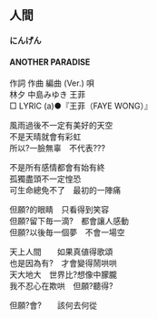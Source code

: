## 人間
#### にんげん
#### ANOTHER PARADISE


作詞  作曲  編曲 (Ver.)   唄   
林夕  中島みゆき       王菲   
□ LYRIC (a)●『王菲（FAYE WONG）』   
   
   
風雨過後不一定有美好的天空   
不是天晴就會有彩虹   
所以?一臉無辜　不代表???   
   
不是所有感情都會有始有終   
孤獨盡頭不一定惶恐   
可生命總免不了　最初的一陣痛   
   
但願?的眼睛　只看得到笑容   
但願?留下毎一滴?　都會讓人感動   
但願?以後毎一個夢　不會一場空   
   
天上人間　　如果真値得歌頌   
也是因為有?　才會變得鬧哄哄   
天大地大　世界比?想像中朦朧   
我不忍心在欺哄　但願?聽得?   
   
但願?會?　　該何去何從   